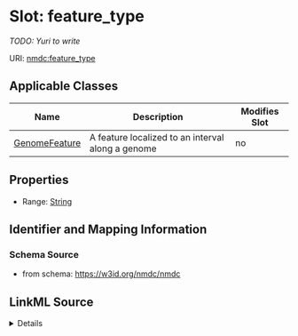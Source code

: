 # Slot: feature_type


_TODO: Yuri to write_



URI: [nmdc:feature_type](https://w3id.org/nmdc/feature_type)



<!-- no inheritance hierarchy -->




## Applicable Classes

| Name | Description | Modifies Slot |
| --- | --- | --- |
[GenomeFeature](GenomeFeature.md) | A feature localized to an interval along a genome |  no  |







## Properties

* Range: [String](String.md)





## Identifier and Mapping Information







### Schema Source


* from schema: https://w3id.org/nmdc/nmdc




## LinkML Source

<details>
```yaml
name: feature_type
description: 'TODO: Yuri to write'
from_schema: https://w3id.org/nmdc/nmdc
rank: 1000
domain: GenomeFeature
alias: feature_type
domain_of:
- GenomeFeature
range: string

```
</details>